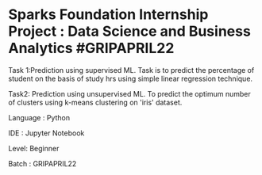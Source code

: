 # Sparks Foundation Internship Project : Data Science and Business Analytics #GRIPAPRIL22

Task 1:Prediction using supervised ML. Task is to predict the percentage of student on the basis of study hrs using simple linear regression technique.

Task2: Prediction using unsupervised ML. To predict the optimum number of clusters using k-means clustering on 'iris' dataset.

Language : Python

IDE : Jupyter Notebook

Level: Beginner

Batch : GRIPAPRIL22
